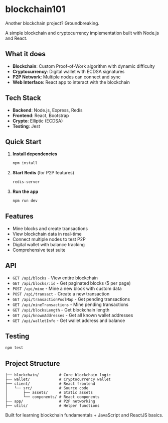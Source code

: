 # blockchain101

Another blockchain project? Groundbreaking.

A simple blockchain and cryptocurrency implementation built with Node.js and React.

## What it does

- **Blockchain**: Custom Proof-of-Work algorithm with dynamic difficulty
- **Cryptocurrency**: Digital wallet with ECDSA signatures
- **P2P Network**: Multiple nodes can connect and sync
- **Web Interface**: React app to interact with the blockchain

## Tech Stack

- **Backend**: Node.js, Express, Redis
- **Frontend**: React, Bootstrap
- **Crypto**: Elliptic (ECDSA)
- **Testing**: Jest

## Quick Start

1. **Install dependencies**
   ```bash
   npm install
   ```

2. **Start Redis** (for P2P features)
   ```bash
   redis-server
   ```

3. **Run the app**
   ```bash
   npm run dev
   ```

## Features

- Mine blocks and create transactions
- View blockchain data in real-time
- Connect multiple nodes to test P2P
- Digital wallet with balance tracking
- Comprehensive test suite

## API

- `GET /api/blocks` - View entire blockchain
- `GET /api/blocks/:id` - Get paginated blocks (5 per page)
- `POST /api/mine` - Mine a new block with custom data
- `POST /api/transact` - Create a new transaction
- `GET /api/transactionPoolMap` - Get pending transactions
- `GET /api/mineTransactions` - Mine pending transactions
- `GET /api/blocksLength` - Get blockchain length
- `GET /api/knownAddresses` - Get all known wallet addresses
- `GET /api/walletInfo` - Get wallet address and balance

## Testing

```bash
npm test
```

## Project Structure

```
├── blockchain/         # Core blockchain logic
├── wallet/             # Cryptocurrency wallet
├── client/             # React frontend
│   └── src/            # Source code
│       ├── assets/     # Static assets
│       └── components/ # React components
├── app/                # P2P networking
├── utils/              # Helper functions
```

Built for learning blockchain fundamentals + JavaScript and ReactJS basics.
